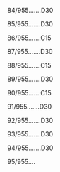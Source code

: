 84/955.......D30 


85/955.......D30 


86/955.......C15 


87/955.......D30 


88/955.......C15 


89/955.......D30 


90/955.......C15 


91/955.......D30 


92/955.......D30 


93/955.......D30 


94/955.......D30 


95/955.... 

